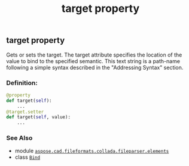 ﻿---
title: target property
second_title: Aspose.CAD for Python via .NET API References
description: 
type: docs
weight: 40
url: /python-net/aspose.cad.fileformats.collada.fileparser.elements/bind/target/
is_root: false
---

## target property


Gets or sets the target.
The target attribute specifies the location of the value to bind to the specified semantic.
This text string is a path-name following a simple syntax described in the "Addressing Syntax" section.
### Definition:
```python
@property
def target(self):
    ...
@target.setter
def target(self, value):
    ...
```

### See Also
* module [`aspose.cad.fileformats.collada.fileparser.elements`](../../)
* class [`Bind`](/cad/python-net/aspose.cad.fileformats.collada.fileparser.elements/bind)
